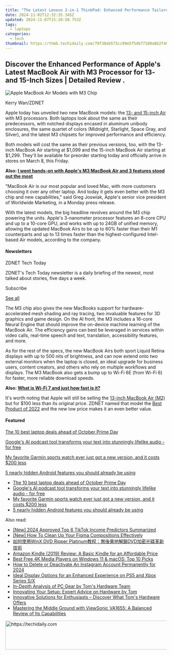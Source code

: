 ```yaml
---
title: "The Latest Lenovo 2-in-1 ThinkPad: Enhanced Performance Tailored for Professionals, Discover Why It Stands Out | TechInsight"
date: 2024-11-02T12:32:35.345Z
updated: 2024-11-07T15:20:50.753Z
tags:
  - laptops
categories:
  - tech
thumbnail: https://thmb.techidaily.com/79f38eb573cc99e5f54bf7180a8b2f400aa646add73d8ccbbc068b9cd2192911.jpg
---
```


## Discover the Enhanced Performance of Apple's Latest MacBook Air with M3 Processor for 13- and 15-Inch Sizes | Detailed Review .

![Apple MacBook Air Models with M3 Chip](https://www.zdnet.com/a/img/resize/fade22d2af84b0fb82abcf1af4fc650ac0856a25/2024/03/04/6571c255-430c-471b-a84f-c8b5526cd7cf/dsc09975-2.jpg?auto=webp&width=1280)

Kerry Wan/ZDNET

Apple today has unveiled two new MacBook models: the [13- and 15-inch Air](https://apple.sjv.io/c/159047/435031/7613?&sharedid=zdnet&partnerpropertyid=1980086&u=https%3A%2F%2Fwww.apple.com%2Fshop%2Fbuy-mac%2Fmacbook-air%2F13-inch-m3&subId1=zd-%5F%5FCOM%5FCLICK%5FID%5F%5F-dtp) with M3 processors. Both laptops look about the same as their predecessors, with notched displays encased in aluminum unibody enclosures, the same quartet of colors (Midnight, Starlight, Space Gray, and Silver), and the latest M3 chipsets for improved performance and efficiency.

Both models will cost the same as their previous versions, too, with the 13-inch MacBook Air starting at $1,099 and the 15-inch MacBook Air starting at $1,299\. They'll be available for preorder starting today and officially arrive in stores on March 8, this Friday.

**Also: [I went hands-on with Apple's M3 MacBook Air and 3 features stood out the most](https://www.zdnet.com/article/i-went-hands-on-with-apples-m3-macbook-air-and-3-features-stood-out-the-most/)**

"MacBook Air is our most popular and loved Mac, with more customers choosing it over any other laptop. And today it gets even better with the M3 chip and new capabilities," said Greg Joswiak, Apple's senior vice president of Worldwide Marketing, in a Monday press release.

With the latest models, the big headline revolves around the M3 chip powering the units. Apple's 3-nanometer processor features an 8-core CPU and up to a 10-core GPU, and works with up to 24GB of unified memory, allowing the updated MacBook Airs to be up to 60% faster than their M1 counterparts and up to 13 times faster than the highest-configured Intel-based Air models, according to the company.

#### Newsletters

ZDNET Tech Today

ZDNET's Tech Today newsletter is a daily briefing of the newest, most talked about stories, five days a week.

 Subscribe

[See all](https://www.zdnet.com/newsletters/)

The M3 chip also gives the new MacBooks support for hardware-accelerated mesh shading and ray tracing, two invaluable features for 3D graphics and game design. On the AI front, the M3 includes a 16-core Neural Engine that should improve the on-device machine learning of the MacBook Air. The efficiency gains can best be leveraged in services within video calls, real-time speech and text, translation, accessibility features, and more.

As for the rest of the specs, the new MacBook Airs both sport Liquid Retina displays with up to 500 nits of brightness, and can now extend onto _two_ external monitors when the laptop is closed, an ideal upgrade for business users, content creators, and others who rely on multiple workflows and displays. The M3 MacBook also gets a bump up to Wi-Fi 6E (from Wi-Fi 6) for faster, more reliable download speeds.

**Also: [What is Wi-Fi 7 and just how fast is it?](https://www.zdnet.com/home-and-office/networking/what-is-wi-fi-7-and-just-how-fast-is-it/)**

It's worth noting that Apple will still be selling the [13-inch MacBook Air (M2)](https://apple.sjv.io/c/159047/435031/7613?&sharedid=zdnet&partnerpropertyid=1980086&u=https%3A%2F%2Fwww.apple.com%2Fshop%2Fbuy-mac%2Fmacbook-air%2F13-inch-m2&subId1=zd-%5F%5FCOM%5FCLICK%5FID%5F%5F-dtp) but for $100 less than its original price. ZDNET named that model the [Best Product of 2022](https://www.zdnet.com/article/m2-macbook-air-zdnets-product-of-the-year/) and the new low price makes it an even better value.

#### Featured

[The 10 best laptop deals ahead of October Prime Day](https://www.zdnet.com/article/best-early-prime-day-laptop-deals-2024/ "The 10 best laptop deals ahead of October Prime Day")

[Google's AI podcast tool transforms your text into stunningly lifelike audio - for free](https://www.zdnet.com/article/googles-ai-podcast-tool-transforms-your-text-into-stunningly-lifelike-audio-for-free/ "Google's AI podcast tool transforms your text into stunningly lifelike audio - for free")

[My favorite Garmin sports watch ever just got a new version, and it costs $200 less](https://www.zdnet.com/article/my-favorite-garmin-sports-watch-ever-just-got-a-new-version-and-it-costs-200-less/ "My favorite Garmin sports watch ever just got a new version, and it costs $200 less")

[5 nearly hidden Android features you should already be using](https://www.zdnet.com/article/5-nearly-hidden-android-features-you-should-already-be-using/ "5 nearly hidden Android features you should already be using")

* [The 10 best laptop deals ahead of October Prime Day](https://www.zdnet.com/article/best-early-prime-day-laptop-deals-2024/ "The 10 best laptop deals ahead of October Prime Day")
* [Google's AI podcast tool transforms your text into stunningly lifelike audio - for free](https://www.zdnet.com/article/googles-ai-podcast-tool-transforms-your-text-into-stunningly-lifelike-audio-for-free/ "Google's AI podcast tool transforms your text into stunningly lifelike audio - for free")
* [My favorite Garmin sports watch ever just got a new version, and it costs $200 less](https://www.zdnet.com/article/my-favorite-garmin-sports-watch-ever-just-got-a-new-version-and-it-costs-200-less/ "My favorite Garmin sports watch ever just got a new version, and it costs $200 less")
* [5 nearly hidden Android features you should already be using](https://www.zdnet.com/article/5-nearly-hidden-android-features-you-should-already-be-using/ "5 nearly hidden Android features you should already be using")

<ins class="adsbygoogle"
     style="display:block"
     data-ad-format="autorelaxed"
     data-ad-client="ca-pub-7571918770474297"
     data-ad-slot="1223367746"></ins>

<ins class="adsbygoogle"
     style="display:block"
     data-ad-client="ca-pub-7571918770474297"
     data-ad-slot="8358498916"
     data-ad-format="auto"
     data-full-width-responsive="true"></ins>

<span class="atpl-alsoreadstyle">Also read:</span>
<div><ul>
<li><a href="https://tiktok-video-files.techidaily.com/new-2024-approved-top-6-tiktok-income-predictors-summarized/"><u>[New] 2024 Approved Top 6 TikTok Income Predictors Summarized</u></a></li>
<li><a href="https://some-knowledge.techidaily.com/new-how-to-clean-up-your-figma-compositions-effectively/"><u>[New] How To Clean Up Your Figma Compositions Effectively</u></a></li>
<li><a href="https://vp-tips.techidaily.com/winx-dvd-ripper-platinumdvd/"><u>如何使用WinX DVD Ripper Platinum教程：無後果地解鎖DVD加密光碟革新技術</u></a></li>
<li><a href="https://buynow-tips.techidaily.com/amazon-kindle-2019-review-a-basic-kindle-for-an-affordable-price/"><u>Amazon Kindle (2019) Review: A Basic Kindle for an Affordable Price</u></a></li>
<li><a href="https://some-knowledge.techidaily.com/best-free-4k-media-players-on-windows-11-and-macos-top-10-picks/"><u>Best Free 4K Media Players on Windows 11 & macOS: Top 10 Picks</u></a></li>
<li><a href="https://instagram-videos.techidaily.com/how-to-delete-or-deactivate-an-instagram-account-permanently-for-2024/"><u>How to Delete or Deactivate An Instagram Account Permanently for 2024</u></a></li>
<li><a href="https://hardware-reviews.techidaily.com/ideal-display-options-for-an-enhanced-experience-on-ps5-and-xbox-series-sx/"><u>Ideal Display Options for an Enhanced Experience on PS5 and Xbox Series S/X</u></a></li>
<li><a href="https://hardware-reviews.techidaily.com/in-depth-analysis-of-pc-gear-by-toms-hardware-team/"><u>In-Depth Analysis of PC Gear by Tom's Hardware Team</u></a></li>
<li><a href="https://hardware-reviews.techidaily.com/innovating-your-setup-expert-advice-on-hardware-by-tom/"><u>Innovating Your Setup: Expert Advice on Hardware by Tom</u></a></li>
<li><a href="https://hardware-reviews.techidaily.com/innovative-solutions-for-enthusiasts-discover-what-toms-hardware-offers/"><u>Innovative Solutions for Enthusiasts – Discover What Tom's Hardware Offers</u></a></li>
<li><a href="https://hardware-reviews.techidaily.com/mastering-the-middle-ground-with-viewsonic-va1655-a-balanced-review-of-its-capabilities/"><u>Mastering the Middle Ground with ViewSonic VA1655: A Balanced Review of Its Capabilities</u></a></li>
</ul></div>

<!-- affiliate ads begin -->
<a href="https://aligracehair.sjv.io/c/5597632/1896546/19272" target="_top" id="1896546">
  <img src="//a.impactradius-go.com/display-ad/19272-1896546" border="0" alt="https://techidaily.com" width="728" height="90"/>
</a>
<img height="0" width="0" src="https://aligracehair.sjv.io/i/5597632/1896546/19272" style="position:absolute;visibility:hidden;" border="0" />
<!-- affiliate ads end -->

